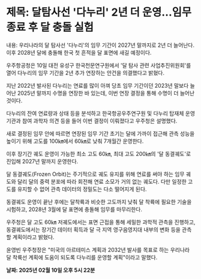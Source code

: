 # **제목: 달탐사선 '다누리' 2년 더 운영…임무 종료 후 달 충돌 실험**

  내용: 우리나라의 달 탐사선 '다누리'의 임무 기간이 2027년 말까지로 2년 더 늘어난다. 이후 2028년 달에 충돌해 한국 첫 흔적을 달 표면에 새길 예정이다.

우주항공청은 10일 대전 유성구 한국천문연구원에서 '달 탐사 관련 사업추진위원회'를 열어 다누리의 임무 기간을 2년 추가 연장하는 안건을 의결했다고 밝혔다.

지난 2022년 발사된 다누리는 연료를 많이 아껴 당초 임무 기간이던 2023년 말보다 늘어난 2025년 말까지 수명을 연장한 바 있는데, 이번 연장 결정을 통해 수명이 더 늘어난 것이다.

다누리의 잔여 연료량과 상태 등을 분석하고 한국항공우주연구원 및 다누리 탑재체 운영기관과 참여 과학자 의견 등을 들어 이번 결정이 이뤄졌다고 우주청은 설명했다.

새로 결정된 임무 안에 따르면 연장된 임무 기간 초기는 달에 가까이 접근해 관측 성능을 높이기 위해 고도를 100㎞에서 60㎞로 낮춰 7개월간 운영한다.

이후 장기간 궤도 운영이 가능한 최소 고도 60㎞, 최대 고도 200㎞의 '달 동결궤도'로 진입해 2027년 말까지 운영한다.

달 동결궤도(Frozen Orbit)는 주기적으로 궤도 유지를 위해 연료를 써야 하는 임무 궤도와 달리 달의 중력 분포에 따라 회전해 연료 소모가 거의 없는 궤도다. 다만 일정한 고도를 유지할 수 없어 관측 데이터의 정밀도는 다소 떨어지게 된다.

동결궤도 운영이 끝난 후에는 달착륙과 비슷한 고도까지 낮춰 달 착륙에 필요한 기술을 시험하고, 2028년 3월에 달 표면에 충돌해 임무를 마무리한다.

우주청은 달 고도 60㎞ 저궤도에서는 표면 근접을 통해 세밀한 과학적 관측을 진행하고, 동결궤도에서는 장기간 데이터 획득과 달 극 지역 영구음영지대 내부의 변화 등을 관측할 계획이라고 밝혔다.

윤영빈 우주청장은 "미국의 아르테미스 계획과 2032년 발사를 목표로 하는 우리나라 달 착륙선 계획에 도움이 되도록 다누리를 운영할 계획"이라고 말했다.

  **날짜: 2025년 02월 10일 오후 5시 22분**